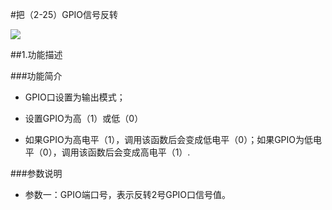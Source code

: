 #把（2-25）GPIO信号反转

![](/media/fanzhuangpio.png)

##1.功能描述

###功能简介

* GPIO口设置为输出模式；

* 设置GPIO为高（1）或低（0）

* 如果GPIO为高电平（1），调用该函数后会变成低电平（0）；如果GPIO为低电平（0），调用该函数后会变成高电平（1）.

###参数说明


* 参数一：GPIO端口号，表示反转2号GPIO口信号值。

